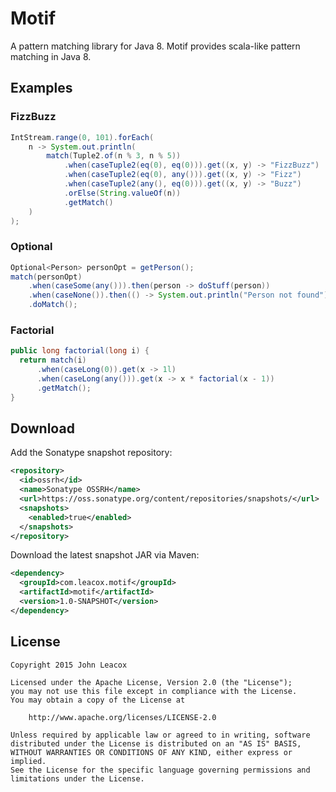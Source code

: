 Motif
=====

A pattern matching library for Java 8. Motif provides scala-like pattern matching in Java 8.

## Examples

### FizzBuzz

```java
IntStream.range(0, 101).forEach(
    n -> System.out.println(
        match(Tuple2.of(n % 3, n % 5))
            .when(caseTuple2(eq(0), eq(0))).get((x, y) -> "FizzBuzz")
            .when(caseTuple2(eq(0), any())).get((x, y) -> "Fizz")
            .when(caseTuple2(any(), eq(0))).get((x, y) -> "Buzz")
            .orElse(String.valueOf(n))
            .getMatch()
    )
);
```

### Optional

```java
Optional<Person> personOpt = getPerson();
match(personOpt)
    .when(caseSome(any())).then(person -> doStuff(person))
    .when(caseNone()).then(() -> System.out.println("Person not found"))
    .doMatch();
```

### Factorial

```java
public long factorial(long i) {
  return match(i)
      .when(caseLong(0)).get(x -> 1l)
      .when(caseLong(any())).get(x -> x * factorial(x - 1))
      .getMatch();
}
```

## Download

Add the Sonatype snapshot repository:

```xml
<repository>
  <id>ossrh</id>
  <name>Sonatype OSSRH</name>
  <url>https://oss.sonatype.org/content/repositories/snapshots/</url>
  <snapshots>
    <enabled>true</enabled>
  </snapshots>
</repository>
```

Download the latest snapshot JAR via Maven:

```xml
<dependency>
  <groupId>com.leacox.motif</groupId>
  <artifactId>motif</artifactId>
  <version>1.0-SNAPSHOT</version>
</dependency>
```

## License

    Copyright 2015 John Leacox

    Licensed under the Apache License, Version 2.0 (the "License");
    you may not use this file except in compliance with the License.
    You may obtain a copy of the License at

        http://www.apache.org/licenses/LICENSE-2.0

    Unless required by applicable law or agreed to in writing, software
    distributed under the License is distributed on an "AS IS" BASIS,
    WITHOUT WARRANTIES OR CONDITIONS OF ANY KIND, either express or implied.
    See the License for the specific language governing permissions and
    limitations under the License.
